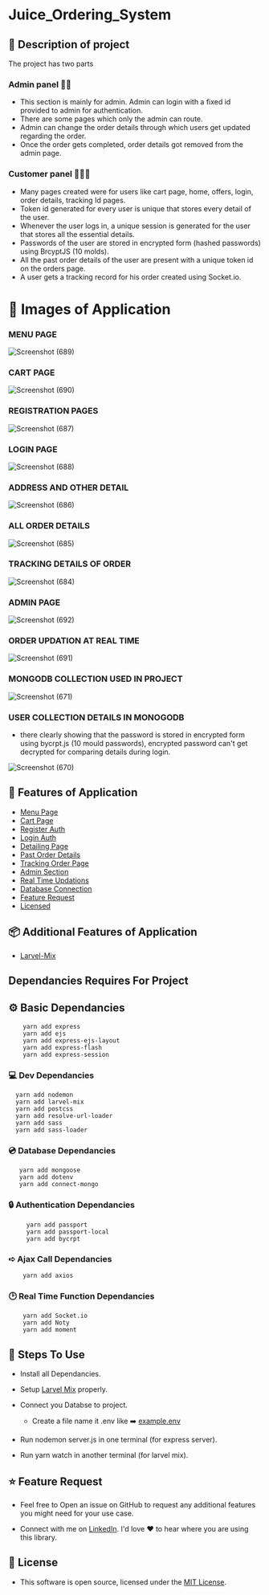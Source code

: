 # Juice_Ordering_System

## 🎯 Description of project

The project has two parts

### Admin panel 👨‍💼
 * This section is mainly for admin. Admin can login with a fixed id provided to admin for authentication. 
 * There are some pages which only the admin can route.
 * Admin can change the order details through which users get updated regarding the order.
 * Once the order gets completed, order details got removed from the admin page.
 
### Customer panel 🧑‍🤝‍🧑
 * Many pages created were for users like cart page, home, offers, login, order details, tracking Id pages.
 * Token id generated for every user is unique that stores every detail of the user.
 * Whenever the user logs in, a unique session is generated for the user that stores all the essential details. 
 * Passwords of the user are stored in encrypted form (hashed passwords) using BrcyptJS (10 molds). 
 * All the past order details of the user are present with a unique token id on the orders page.
 * A user gets a tracking record for his order created using Socket.io.

# 🏹 Images of Application 

### MENU PAGE 

![Screenshot (689)](https://user-images.githubusercontent.com/74869287/130790075-0b1a47d1-0f69-4d30-8fab-cd1fbfd93ad2.png)

### CART PAGE

![Screenshot (690)](https://user-images.githubusercontent.com/74869287/130790055-80a4f933-2483-41a9-9373-378135ad43b2.png)

### REGISTRATION PAGES

![Screenshot (687)](https://user-images.githubusercontent.com/74869287/130790152-befda7e5-50a6-42ea-9250-128f78b40c6f.png)

### LOGIN PAGE

![Screenshot (688)](https://user-images.githubusercontent.com/74869287/130790105-dea4920e-77db-4b89-b472-ce4ec216631e.png)

### ADDRESS AND OTHER DETAIL

![Screenshot (686)](https://user-images.githubusercontent.com/74869287/130789519-fbbbad6d-fe0a-45b7-ba05-f248e6442798.png)

### ALL ORDER DETAILS

![Screenshot (685)](https://user-images.githubusercontent.com/74869287/130789492-cfabe5db-7d0c-4a4f-846a-04e5f9e5898f.png)

### TRACKING DETAILS OF ORDER

![Screenshot (684)](https://user-images.githubusercontent.com/74869287/130789469-cfb1e9f0-bfd4-4ae3-baea-c76ceb3f9f99.png)

### ADMIN PAGE 
![Screenshot (692)](https://user-images.githubusercontent.com/74869287/130791176-46926f65-32ac-419c-a953-3a68ee2f9712.png)

### ORDER UPDATION AT REAL TIME
![Screenshot (691)](https://user-images.githubusercontent.com/74869287/130940735-25694e17-a54c-498e-a02c-f2f94c35b2dc.png)


### MONGODB COLLECTION USED IN PROJECT

![Screenshot (671)](https://user-images.githubusercontent.com/74869287/130317439-0f21a200-3ad5-4355-8f33-817553c875dd.png)

### USER COLLECTION DETAILS IN MONOGODB

* there clearly showing that the password is stored in encrypted form using bycrpt.js (10 mould passwords),
  encrypted password can't get decrypted for comparing details during login.
  
![Screenshot (670)](https://user-images.githubusercontent.com/74869287/130317453-98aca5c7-0124-403b-81c9-9099efa3bb06.png)
 
## 🚀 Features of Application

* [Menu Page](https://github.com/codeforgrow/Juice_Ordering_System#-license)
* [Cart Page](https://github.com/codeforgrow/Juice_Ordering_System#cart-page)
* [Register Auth](https://github.com/codeforgrow/Juice_Ordering_System#registration-pages)
* [Login Auth](https://github.com/codeforgrow/Juice_Ordering_System#login-page)
* [Detailing Page](https://github.com/codeforgrow/Juice_Ordering_System#address-and-other-detail)
* [Past Order Details](https://github.com/codeforgrow/Juice_Ordering_System#all-order-details)
* [Tracking Order Page](https://github.com/codeforgrow/Juice_Ordering_System#tracking-details-of-order)
* [Admin Section](https://github.com/codeforgrow/Juice_Ordering_System#admin-page)
* [Real Time Updations](https://github.com/codeforgrow/Juice_Ordering_System#order-updation-at-real-time)
* [Database Connection](https://github.com/codeforgrow/Juice_Ordering_System#mongodb-collection-used-in-project)
* [Feature Request](https://github.com/codeforgrow/Juice_Ordering_System#-feature-request)
* [Licensed](https://github.com/codeforgrow/Juice_Ordering_System#-license)

## 📦 Additional Features of Application
  
 * [Larvel-Mix](https://laravel-mix.com/docs/4.0/installation)  

##  Dependancies Requires For Project

## ⚙️ Basic Dependancies 

```
    yarn add express
    yarn add ejs 
    yarn add express-ejs-layout
    yarn add express-flash
    yarn add express-session
```

### 💻 Dev Dependancies

```
  yarn add nodemon
  yarn add larvel-mix
  yarn add postcss
  yarn add resolve-url-loader
  yarn add sass
  yarn add sass-loader
```

### 💿 Database Dependancies

```
   yarn add mongoose
   yarn add dotenv
   yarn add connect-mongo
```
### 🔒 Authentication Dependancies

``` 
     yarn add passport
     yarn add passport-local
     yarn add bycrpt
```

### ➪ Ajax Call Dependancies
```
    yarn add axios
```

### 🕑 Real Time Function Dependancies
```
    yarn add Socket.io
    yarn add Noty
    yarn add moment
```
## 🔧 Steps To Use

 * Install all Dependancies.
 
 * Setup [Larvel Mix](https://laravel-mix.com/docs/4.0/installation) properly.
 
 * Connect you Databse to project.
 
   * Create a file name it .env like ➡️ [example.env](https://github.com/codeforgrow/Juice_Ordering_System/blob/main/example.env) 
 
 * Run nodemon server.js in one terminal (for express server).
 
 * Run yarn watch in another terminal (for larvel mix).

## ⭐ Feature Request
 
 * Feel free to Open an issue on GitHub to request any additional features you might need for your use case.
 
 * Connect with me on [LinkedIn](https://www.linkedin.com/in/abhay-sharma-71a181191/). I'd love ❤️️ to hear where you are using this library.

## 📜 License
 
 * This software is open source, licensed under the [MIT License](https://github.com/PawanKolhe/color-calendar/blob/master/LICENSE).
